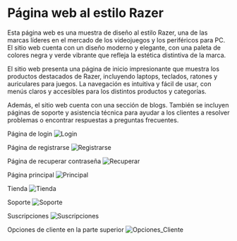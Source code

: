 # Página web al estilo Razer


Esta página web es una muestra de diseño al estilo Razer, una de las marcas líderes en el mercado de los videojuegos y los periféricos para PC. El sitio web cuenta con un diseño moderno y elegante, con una paleta de colores negra y verde vibrante que refleja la estética distintiva de la marca.

El sitio web presenta una página de inicio impresionante que muestra los productos destacados de Razer, incluyendo laptops, teclados, ratones y auriculares para juegos. La navegación es intuitiva y fácil de usar, con menús claros y accesibles para los distintos productos y categorías.

Además, el sitio web cuenta con una sección de blogs. También se incluyen páginas de soporte y asistencia técnica para ayudar a los clientes a resolver problemas o encontrar respuestas a preguntas frecuentes.

Página de login
![Login](https://user-images.githubusercontent.com/77814155/234360340-dec414ef-16cd-4d95-98b4-73278a4782f7.png)

Página de registrarse
![Registrarse](https://user-images.githubusercontent.com/77814155/234360397-fdb12b60-d3a4-45b0-bf9b-8839423e24fb.png)

Página de recuperar contraseña
![Recuperar](https://user-images.githubusercontent.com/77814155/234360442-02928a37-84c1-4e56-a433-bb5ba1f071bb.png)

Página principal
![Principal](https://user-images.githubusercontent.com/77814155/234360549-09a5d54a-d9c2-42ae-bd81-811b4228e19a.png)

Tienda
![Tienda](https://user-images.githubusercontent.com/77814155/234360614-94238f0b-e96c-4c19-aba9-a2f459e399ab.png)

Soporte
![Soporte](https://user-images.githubusercontent.com/77814155/234360649-42e8578d-287b-4c48-a08c-b7dfa7af4684.png)

Suscripciones
![Suscripciones](https://user-images.githubusercontent.com/77814155/234360696-7a7785e2-2f25-4753-9459-bd2124c8f5ff.png)

Opciones de cliente en la parte superior
![Opciones_Cliente](https://user-images.githubusercontent.com/77814155/234360781-b7a9f5f8-cc3a-4cd1-81f5-9ac3145c2ee7.png)
